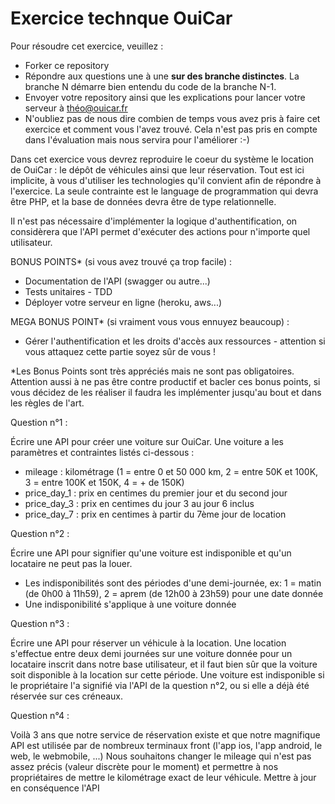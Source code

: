 # Exercice technque OuiCar

Pour résoudre cet exercice, veuillez : 

- Forker ce repository 
- Répondre aux questions une à une __sur des branche distinctes__. La branche N démarre bien entendu du code de la branche N-1.
- Envoyer votre repository ainsi que les explications pour lancer votre serveur à théo@ouicar.fr
- N'oubliez pas de nous dire combien de temps vous avez pris à faire cet exercice et comment vous l'avez trouvé. Cela n'est pas pris en compte dans l'évaluation mais nous servira pour l'améliorer :-)

Dans cet exercice vous devrez reproduire le coeur du système le location de OuiCar : le dépôt de véhicules ainsi que leur réservation. Tout est ici implicite, à vous d'utiliser les technologies qu'il convient afin de répondre à l'exercice. La seule contrainte est le language de programmation qui devra être PHP, et la base de données devra être de type relationnelle.

Il n'est pas nécessaire d'implémenter la logique d'authentification, on considèrera que l'API permet d'exécuter des actions pour n'importe quel utilisateur.


BONUS POINTS* (si vous avez trouvé ça trop facile) :
- Documentation de l'API (swagger ou autre...)
- Tests unitaires - TDD
- Déployer votre serveur en ligne (heroku, aws...)

MEGA BONUS POINT* (si vraiment vous vous ennuyez beaucoup) : 
- Gérer l'authentification et les droits d'accès aux ressources - attention si vous attaquez cette partie soyez sûr de vous !

\*Les Bonus Points sont très appréciés mais ne sont pas obligatoires. Attention aussi à ne pas être contre productif et bacler ces bonus points, si vous décidez de les réaliser il faudra les implémenter jusqu'au bout et dans les règles de l'art.

Question n°1 :

Écrire une API pour créer une voiture sur OuiCar. Une voiture a les paramètres et contraintes listés ci-dessous : 

- mileage : kilométrage (1 = entre 0 et 50 000 km, 2 = entre 50K et 100K, 3 = entre 100K et 150K, 4 = + de 150K)
- price_day_1 : prix en centimes du premier jour et du second jour
- price_day_3 : prix en centimes du jour 3 au jour 6 inclus
- price_day_7 : prix en centimes à partir du 7ème jour de location

Question n°2 :

Écrire une API pour signifier qu'une voiture est indisponible et qu'un locataire ne peut pas la louer.

- Les indisponibilités sont des périodes d'une demi-journée, ex: 1 = matin (de 0h00 à 11h59), 2 = aprem (de 12h00 à 23h59) pour une date donnée
- Une indisponibilité s'applique à une voiture donnée

Question n°3 :

Écrire une API pour réserver un véhicule à la location. Une location s'effectue entre deux demi journées sur une voiture donnée pour un locataire inscrit dans notre base utilisateur, et il faut bien sûr que la voiture soit disponible à la location sur cette période.
Une voiture est indisponible si le propriétaire l'a signifié via l'API de la question n°2, ou si elle a déjà été réservée sur ces créneaux.

Question n°4 :

Voilà 3 ans que notre service de réservation existe et que notre magnifique API est utilisée par de nombreux terminaux front (l'app ios, l'app android, le web, le webmobile, ...)
Nous souhaitons changer le mileage qui n'est pas assez précis (valeur discrète pour le moment) et permettre à nos propriétaires de mettre le kilométrage exact de leur véhicule.
Mettre à jour en conséquence l'API
